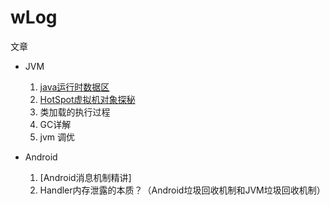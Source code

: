 # wLog
文章

- JVM
  1. [java运行时数据区](https://github.com/rong5690001/wLog/blob/master/jvm/java运行时数据区.md)
  2. [HotSpot虚拟机对象探秘](https://github.com/rong5690001/wLog/blob/master/jvm/HotSpot虚拟机对象探秘.md)
  3. 类加载的执行过程
  4. GC详解
  5.  jvm 调优

- Android
  1. [Android消息机制精讲]
  2. Handler内存泄露的本质？（Android垃圾回收机制和JVM垃圾回收机制）